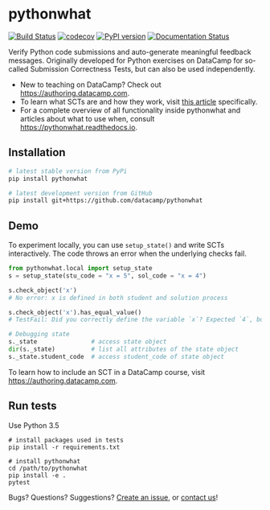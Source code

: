 # pythonwhat

[![Build Status](https://travis-ci.org/datacamp/pythonwhat.svg?branch=master)](https://travis-ci.org/datacamp/pythonwhat)
[![codecov](https://codecov.io/gh/datacamp/pythonwhat/branch/master/graph/badge.svg)](https://codecov.io/gh/datacamp/pythonwhat)
[![PyPI version](https://badge.fury.io/py/pythonwhat.svg)](https://badge.fury.io/py/pythonwhat)
[![Documentation Status](https://readthedocs.org/projects/pythonwhat/badge/?version=stable)](http://pythonwhat.readthedocs.io/en/stable/?badge=stable)

Verify Python code submissions and auto-generate meaningful feedback messages. Originally developed for Python exercises on DataCamp for so-called Submission Correctness Tests, but can also be used independently.

- New to teaching on DataCamp? Check out https://authoring.datacamp.com.
- To learn what SCTs are and how they work, visit [this article](https://authoring.datacamp.com/courses/exercises/technical-details/sct.html) specifically.
- For a complete overview of all functionality inside pythonwhat and articles about what to use when, consult https://pythonwhat.readthedocs.io.

## Installation

```bash
# latest stable version from PyPi
pip install pythonwhat

# latest development version from GitHub
pip install git+https://github.com/datacamp/pythonwhat
```

## Demo

To experiment locally, you can use `setup_state()` and write SCTs interactively.
The code throws an error when the underlying checks fail.

```python
from pythonwhat.local import setup_state
s = setup_state(stu_code = "x = 5", sol_code = "x = 4")

s.check_object('x')
# No error: x is defined in both student and solution process

s.check_object('x').has_equal_value()
# TestFail: Did you correctly define the variable `x`? Expected `4`, but got `5`.

# Debugging state
s._state               # access state object
dir(s._state)          # list all attributes of the state object
s._state.student_code  # access student_code of state object
```

To learn how to include an SCT in a DataCamp course, visit https://authoring.datacamp.com.

## Run tests

Use Python 3.5

```
# install packages used in tests
pip install -r requirements.txt

# install pythonwhat
cd /path/to/pythonwhat
pip install -e .
pytest
```

Bugs? Questions? Suggestions? [Create an issue](https://github.com/datacamp/pythonwhat/issues/new), or [contact us](mailto:content-engineering@datacamp.com)!
